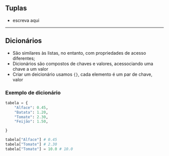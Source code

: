## Tuplas
* escreva aqui
---
## Dicionários 
* São similares às listas, no entanto, com propriedades de acesso diferentes;
* Dicionários são compostos de chaves e valores, acessociando uma chave a um valor
* Criar um deicionário usamos `{}`, cada elemento é um par de chave, valor
### Exemplo de dicionário 
```python
tabela = {
    "Alface": 0.45,
    "Batata": 1.20,
    "Tomate": 2.30,
    "Feijão": 1.50,

}

tabela["Alface"] # 0.45
tabela["Tomate"] # 2.30
tabela["Tomate"] = 10.0 # 10.0
```

